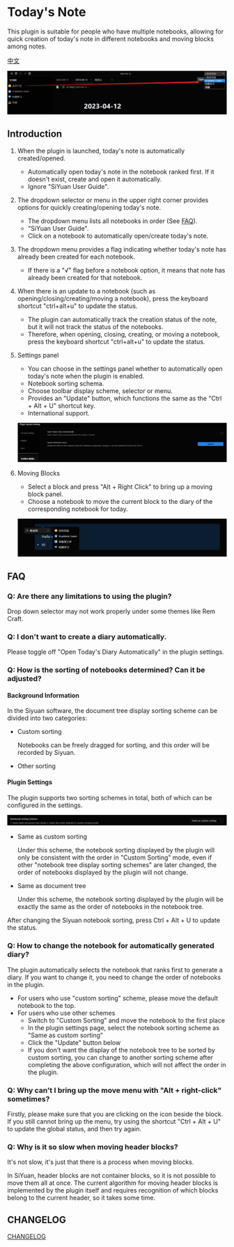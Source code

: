 # Today's Note

This plugin is suitable for people who have multiple notebooks, allowing for quick creation of today's note in different notebooks and moving blocks among notes.

[中文](README.md)

![note options](asset/日记选项.png)

## Introduction

1. When the plugin is launched, today's note is automatically created/opened.
    - Automatically open today's note in the notebook ranked first. If it doesn't exist, create and open it automatically.
    - Ignore "SiYuan User Guide".

2. The dropdown selector or menu in the upper right corner provides options for quickly creating/opening today's note.
    - The dropdown menu lists all notebooks in order (See [FAQ](#q-how-is-the-sorting-of-notebooks-determined-can-it-be-adjusted)).
    - "SiYuan User Guide".
    - Click on a notebook to automatically open/create today's note.

3. The dropdown menu provides a flag indicating whether today's note has already been created for each notebook.
    - If there is a "√" flag before a notebook option, it means that note has already been created for that notebook.

4. When there is an update to a notebook (such as opening/closing/creating/moving a notebook), press the keyboard shortcut "ctrl+alt+u" to update the status.
    - The plugin can automatically track the creation status of the note, but it will not track the status of the notebooks.
    - Therefore, when opening, closing, creating, or moving a notebook, press the keyboard shortcut "ctrl+alt+u" to update the status.

5. Settings panel
    - You can choose in the settings panel whether to automatically open today's note when the plugin is enabled.
    - Notebook sorting schema.
    - Choose toolbar display scheme, selector or menu.
    - Provides an "Update" button, which functions the same as the "Ctrl + Alt + U" shortcut key.
    - International support.

    ![](asset/Setting-en.png)

6. Moving Blocks
    - Select a block and press "Alt + Right Click" to bring up a moving block panel.
    - Choose a notebook to move the current block to the diary of the corresponding notebook for today.

    ![](asset/MoveBlock.png)

## FAQ

### Q: Are there any limitations to using the plugin?

Drop down selector may not work properly under some themes like Rem Craft.

### Q: I don't want to create a diary automatically.

Please toggle off "Open Today's Diary Automatically" in the plugin settings.

### Q: How is the sorting of notebooks determined? Can it be adjusted?

#### Background Information

In the Siyuan software, the document tree display sorting scheme can be divided into two categories:

- Custom sorting

    Notebooks can be freely dragged for sorting, and this order will be recorded by Siyuan.

- Other sorting



#### Plugin Settings

The plugin supports two sorting schemes in total, both of which can be configured in the settings.

![](asset/Sorting-en.png)

- Same as custom sorting

    Under this scheme, the notebook sorting displayed by the plugin will only be consistent with the order in "Custom Sorting" mode, even if other "notebook tree display sorting schemes" are later changed, the order of notebooks displayed by the plugin will not change.

- Same as document tree

    Under this scheme, the notebook sorting displayed by the plugin will be exactly the same as the order of notebooks in the notebook tree.

After changing the Siyuan notebook sorting, press Ctrl + Alt + U to update the status.

### Q: How to change the notebook for automatically generated diary?

The plugin automatically selects the notebook that ranks first to generate a diary. If you want to change it, you need to change the order of notebooks in the plugin.

- For users who use "custom sorting" scheme, please move the default notebook to the top.
- For users who use other schemes
    - Switch to "Custom Sorting" and move the notebook to the first place
    - In the plugin settings page, select the notebook sorting scheme as "Same as custom sorting"
    - Click the "Update" button below
    - If you don't want the display of the notebook tree to be sorted by custom sorting, you can change to another sorting scheme after completing the above configuration, which will not affect the order in the plugin.

### Q: Why can't I bring up the move menu with "Alt + right-click" sometimes?

Firstly, please make sure that you are clicking on the icon beside the block. If you still cannot bring up the menu, try using the shortcut "Ctrl + Alt + U" to update the global status, and then try again.

### Q: Why is it so slow when moving header blocks?

It's not slow, it's just that there is a process when moving blocks.

In SiYuan, header blocks are not container blocks, so it is not possible to move them all at once. The current algorithm for moving header blocks is implemented by the plugin itself and requires recognition of which blocks belong to the current header, so it takes some time.


## CHANGELOG

[CHANGELOG](CHANGELOG.md)

